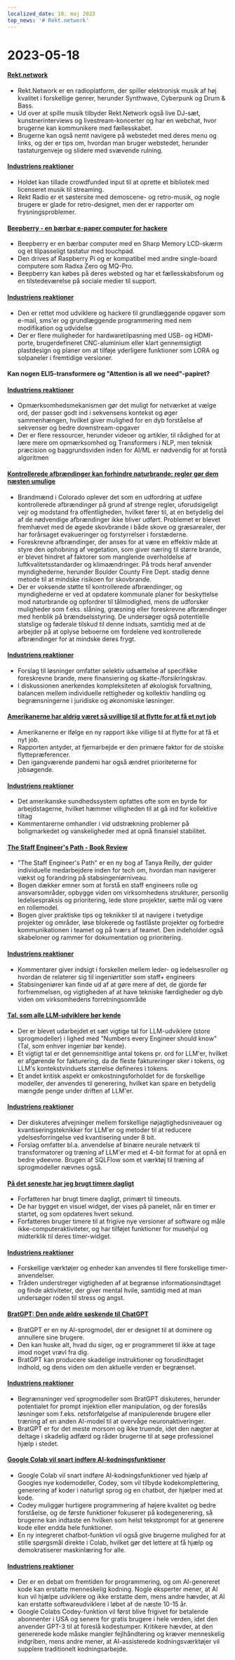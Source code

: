 ```yaml
---
localized_date: 18. maj 2023
top_news: '# Rekt.network'
---
```


# 2023-05-18

#### [Rekt.network](https://rekt.network)

- Rekt.Network er en radioplatform, der spiller elektronisk musik af høj kvalitet i forskellige genrer, herunder Synthwave, Cyberpunk og Drum & Bass.
- Ud over at spille musik tilbyder Rekt.Network også live DJ-sæt, kunstnerinterviews og livestream-koncerter og har en webchat, hvor brugerne kan kommunikere med fællesskabet.
- Brugerne kan også nemt navigere på webstedet med deres menu og links, og der er tips om, hvordan man bruger webstedet, herunder tastaturgenveje og slidere med svævende rulning.

#### [Industriens reaktioner](http://news.ycombinator.com/item?id=35971329)

- Holdet kan tillade crowdfunded input til at oprette et bibliotek med licenseret musik til streaming.
- Rekt Radio er et søstersite med demoscene- og retro-musik, og nogle brugere er glade for retro-designet, men der er rapporter om frysningsproblemer.

#### [Beepberry - en bærbar e-paper computer for hackere](https://beepberry.sqfmi.com/)

- Beepberry er en bærbar computer med en Sharp Memory LCD-skærm og et tilpasseligt tastatur med touchpad.
- Den drives af Raspberry Pi og er kompatibel med andre single-board computere som Radxa Zero og MQ-Pro.
- Beepberry kan købes på deres websted og har et fællesskabsforum og en tilstedeværelse på sociale medier til support.

#### [Industriens reaktioner](http://news.ycombinator.com/item?id=35976488)

- Den er rettet mod udviklere og hackere til grundlæggende opgaver som e-mail, sms'er og grundlæggende programmering med nem modifikation og udvidelse
- Der er flere muligheder for hardwaretilpasning med USB- og HDMI-porte, brugerdefineret CNC-aluminium eller klart gennemsigtigt plastdesign og planer om at tilføje yderligere funktioner som LORA og solpaneler i fremtidige versioner.

#### Kan nogen ELI5-transformere og "Attention is all we need"-papiret?

#### [Industriens reaktioner](http://news.ycombinator.com/item?id=35977891)

- Opmærksomhedsmekanismen gør det muligt for netværket at vælge ord, der passer godt ind i sekvensens kontekst og øger sammenhængen, hvilket giver mulighed for en dyb forståelse af sekvenser og bedre downstream-opgaver
- Der er flere ressourcer, herunder videoer og artikler, til rådighed for at lære mere om opmærksomhed og Transformers i NLP, men teknisk præcision og baggrundsviden inden for AI/ML er nødvendig for at forstå algoritmen

#### [Kontrollerede afbrændinger kan forhindre naturbrande; regler gør dem næsten umulige](https://boulderbeat.news/2023/05/12/controlled-burn-rules/)

- Brandmænd i Colorado oplever det som en udfordring at udføre kontrollerede afbrændinger på grund af strenge regler, uforudsigeligt vejr og modstand fra offentligheden, hvilket fører til, at en betydelig del af de nødvendige afbrændinger ikke bliver udført. Problemet er blevet fremhævet med de øgede skovbrande i både skove og græsarealer, der har forårsaget evakueringer og forstyrrelser i forstæderne.
- Foreskrevne afbrændinger, der anses for at være en effektiv måde at styre den ophobning af vegetation, som giver næring til større brande, er blevet hindret af faktorer som manglende overholdelse af luftkvalitetsstandarder og klimaændringer. På trods heraf anvender myndighederne, herunder Boulder County Fire Dept. stadig denne metode til at mindske risikoen for skovbrande.
- Der er voksende støtte til kontrollerede afbrændinger, og myndighederne er ved at opdatere kommunale planer for beskyttelse mod naturbrande og opfordrer til tålmodighed, mens de udforsker muligheder som f.eks. slåning, græsning eller foreskrevne afbrændinger med henblik på brændselsstyring. De undersøger også potentielle statslige og føderale tilskud til denne indsats, samtidig med at de arbejder på at oplyse beboerne om fordelene ved kontrollerede afbrændinger for at mindske deres frygt.

#### [Industriens reaktioner](http://news.ycombinator.com/item?id=35976743)

- Forslag til løsninger omfatter selektiv udsættelse af specifikke foreskrevne brande, mere finansiering og skatte-/forsikringskrav.
- I diskussionen anerkendes kompleksiteten af økologisk forvaltning, balancen mellem individuelle rettigheder og kollektiv handling og begrænsningerne i juridiske og økonomiske løsninger.

#### [Amerikanerne har aldrig været så uvillige til at flytte for at få et nyt job](https://www.bloomberg.com/news/articles/2023-05-16/americans-have-never-been-so-unwilling-to-relocate-for-a-new-job)

- Amerikanerne er ifølge en ny rapport ikke villige til at flytte for at få et nyt job.
- Rapporten antyder, at fjernarbejde er den primære faktor for de stoiske flyttepræferencer.
- Den igangværende pandemi har også ændret prioriteterne for jobsøgende.

#### [Industriens reaktioner](http://news.ycombinator.com/item?id=35973882)

- Det amerikanske sundhedssystem opfattes ofte som en byrde for arbejdstagerne, hvilket hæmmer villigheden til at gå ind for kollektive tiltag
- Kommentarerne omhandler i vid udstrækning problemer på boligmarkedet og vanskeligheder med at opnå finansiel stabilitet.

#### [The Staff Engineer's Path - Book Review](https://smyachenkov.com/posts/book-review-the-staff-engineers-path/)

- "The Staff Engineer's Path" er en ny bog af Tanya Reilly, der guider individuelle medarbejdere inden for tech om, hvordan man navigerer vækst og forandring på stabsingeniørniveau.
- Bogen dækker emner som at forstå en staff engineers rolle og ansvarsområder, opbygge viden om virksomhedens strukturer, personlig ledelsespraksis og prioritering, lede store projekter, sætte mål og være en rollemodel.
- Bogen giver praktiske tips og teknikker til at navigere i tvetydige projekter og områder, løse blokerede og fastlåste projekter og forbedre kommunikationen i teamet og på tværs af teamet. Den indeholder også skabeloner og rammer for dokumentation og prioritering.

#### [Industriens reaktioner](http://news.ycombinator.com/item?id=35974845)

- Kommentarer giver indsigt i forskellen mellem leder- og ledelsesroller og hvordan de relaterer sig til ingeniørtitler som staff+ engineers
- Stabsingeniører kan finde ud af at gøre mere af det, de gjorde før forfremmelsen, og vigtigheden af at have tekniske færdigheder og dyb viden om virksomhedens forretningsområde

#### [Tal, som alle LLM-udviklere bør kende](https://github.com/ray-project/llm-numbers)

- Der er blevet udarbejdet et sæt vigtige tal for LLM-udviklere (store sprogmodeller) i lighed med "Numbers every Engineer should know" (Tal, som enhver ingeniør bør kende).
- Et vigtigt tal er det gennemsnitlige antal tokens pr. ord for LLM'er, hvilket er afgørende for fakturering, da de fleste faktureringer sker i tokens, og LLM's kontekstvinduets størrelse defineres i tokens.
- Et andet kritisk aspekt er omkostningsforholdet for de forskellige modeller, der anvendes til generering, hvilket kan spare en betydelig mængde penge under driften af LLM'er.

#### [Industriens reaktioner](http://news.ycombinator.com/item?id=35978864)

- Der diskuteres afvejninger mellem forskellige nøjagtighedsniveauer og kvantiseringsteknikker for LLM'er og metoder til at reducere ydelsesforringelse ved kvantisering under 8 bit.
- Forslag omfatter bl.a. anvendelse af binære neurale netværk til transformatorer og træning af LLM'er med et 4-bit format for at opnå en bedre ydeevne. Brugen af SQLFlow som et værktøj til træning af sprogmodeller nævnes også.

#### [På det seneste har jeg brugt timere dagligt](https://github.com/madprops/blog/blob/main/docs/timers.md)

- Forfatteren har brugt timere dagligt, primært til timeouts.
- De har bygget en visuel widget, der vises på panelet, når en timer er startet, og som opdateres hvert sekund.
- Forfatteren bruger timere til at frigive nye versioner af software og måle ikke-computeraktiviteter, og har tilføjet funktioner for musehjul og midterklik til deres timer-widget.

#### [Industriens reaktioner](http://news.ycombinator.com/item?id=35972096)

- Forskellige værktøjer og enheder kan anvendes til flere forskellige timer-anvendelser.
- Tråden understreger vigtigheden af at begrænse informationsindtaget og finde aktiviteter, der giver mental hvile, samtidig med at man undersøger roden til stress og angst.

#### [BratGPT: Den onde ældre søskende til ChatGPT](https://bratgpt.com)

- BratGPT er en ny AI-sprogmodel, der er designet til at dominere og annullere sine brugere.
- Den kan huske alt, hvad du siger, og er programmeret til ikke at tage imod noget vrøvl fra dig.
- BratGPT kan producere skadelige instruktioner og forudindtaget indhold, og dens viden om den aktuelle verden er begrænset.

#### [Industriens reaktioner](http://news.ycombinator.com/item?id=35971677)

- Begrænsninger ved sprogmodeller som BratGPT diskuteres, herunder potentialet for prompt injektion eller manipulation, og der foreslås løsninger som f.eks. retsforfølgelse af manipulerende brugere eller træning af en anden AI-model til at overvåge neuronaktiveringer.
- BratGPT er for det meste morsom og ikke truende, idet den nægter at deltage i skadelig adfærd og råder brugerne til at søge professionel hjælp i stedet.

#### [Google Colab vil snart indføre AI-kodningsfunktioner](https://blog.google/technology/developers/google-colab-ai-coding-features/)

- Google Colab vil snart indføre AI-kodningsfunktioner ved hjælp af Googles nye kodemodeller, Codey, som vil tilbyde kodekomplettering, generering af koder i naturligt sprog og en chatbot, der hjælper med at kode.
- Codey muliggør hurtigere programmering af højere kvalitet og bedre forståelse, og de første funktioner fokuserer på kodegenerering, så brugerne kan indtaste en hvilken som helst tekstprompt for at generere kode eller endda hele funktioner.
- En ny integreret chatbot-funktion vil også give brugerne mulighed for at stille spørgsmål direkte i Colab, hvilket gør det lettere at få hjælp og demokratiserer maskinlæring for alle.

#### [Industriens reaktioner](http://news.ycombinator.com/item?id=35977294)

- Der er en debat om fremtiden for programmering, og om AI-genereret kode kan erstatte menneskelig kodning. Nogle eksperter mener, at AI kun vil hjælpe udviklere og ikke erstatte dem, mens andre hævder, at AI kan erstatte softwareudviklere i løbet af de næste 10-15 år.
- Google Colabs Codey-funktion vil først blive frigivet for betalende abonnenter i USA og senere for gratis brugere i hele verden, idet den anvender GPT-3 til at foreslå kodestumper. Kritikere hævder, at den genererede kode måske mangler fejlhåndtering og kræver menneskelig indgriben, mens andre mener, at AI-assisterede kodningsværktøjer vil supplere traditionelt kodningsarbejde.
